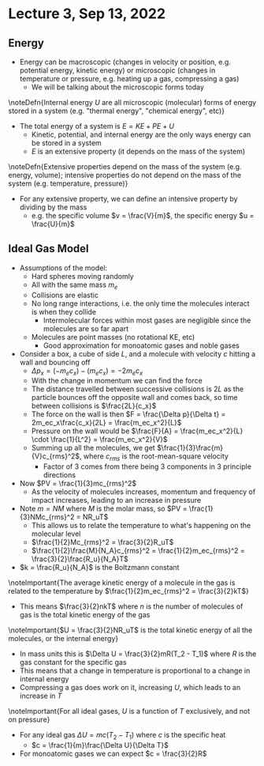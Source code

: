 # Lecture 3, Sep 13, 2022

## Energy

* Energy can be macroscopic (changes in velocity or position, e.g. potential energy, kinetic energy) or microscopic (changes in temperature or pressure, e.g. heating up a gas, compressing a gas)
	* We will be talking about the microscopic forms today

\noteDefn{Internal energy $U$ are all microscopic (molecular) forms of energy stored in a system (e.g. "thermal energy", "chemical energy", etc)}

* The total energy of a system is $E = KE + PE + U$
	* Kinetic, potential, and internal energy are the only ways energy can be stored in a system
	* $E$ is an extensive property (it depends on the mass of the system)

\noteDefn{Extensive properties depend on the mass of the system (e.g. energy, volume); intensive properties do not depend on the mass of the system (e.g. temperature, pressure)}

* For any extensive property, we can define an intensive property by dividing by the mass
	* e.g. the specific volume $v = \frac{V}{m}$, the specific energy $u = \frac{U}{m}$

## Ideal Gas Model

* Assumptions of the model:
	* Hard spheres moving randomly
	* All with the same mass $m_e$
	* Collisions are elastic
	* No long range interactions, i.e. the only time the molecules interact is when they collide
		* Intermolecular forces within most gases are negligible since the molecules are so far apart
	* Molecules are point masses (no rotational KE, etc)
		* Good approximation for monoatomic gases and noble gases
* Consider a box, a cube of side $L$, and a molecule with velocity $c$ hitting a wall and bouncing off
	* $\Delta p_x = (-m_ec_x) - (m_ec_x) = -2m_ec_x$
	* With the change in momentum we can find the force
	* The distance travelled between successive collisions is $2L$ as the particle bounces off the opposite wall and comes back, so time between collisions is $\frac{2L}{c_x}$
	* The force on the wall is then $F = \frac{\Delta p}{\Delta t} = 2m_ec_x\frac{c_x}{2L} = \frac{m_ec_x^2}{L}$
	* Pressure on the wall would be $\frac{F}{A} = \frac{m_ec_x^2}{L} \cdot \frac{1}{L^2} = \frac{m_ec_x^2}{V}$
	* Summing up all the molecules, we get $\frac{1}{3}\frac{m}{V}c_{rms}^2$, where $c_{rms}$ is the root-mean-square velocity
		* Factor of 3 comes from there being 3 components in 3 principle directions
* Now $PV = \frac{1}{3}mc_{rms}^2$
	* As the velocity of molecules increases, momentum and frequency of impact increases, leading to an increase in pressure
* Note $m = NM$ where $M$ is the molar mass, so $PV = \frac{1}{3}NMc_{rms}^2 = NR_uT$
	* This allows us to relate the temperature to what's happening on the molecular level
	* $\frac{1}{2}Mc_{rms}^2 = \frac{3}{2}R_uT$
	* $\frac{1}{2}\frac{M}{N_A}c_{rms}^2 = \frac{1}{2}m_ec_{rms}^2 = \frac{3}{2}\frac{R_u}{N_A}T$
* $k = \frac{R_u}{N_A}$ is the Boltzmann constant

\noteImportant{The average kinetic energy of a molecule in the gas is related to the temperature by $\frac{1}{2}m_ec_{rms}^2 = \frac{3}{2}kT$}

* This means $\frac{3}{2}nkT$ where $n$ is the number of molecules of gas is the total kinetic energy of the gas

\noteImportant{$U = \frac{3}{2}NR_uT$ is the total kinetic energy of all the molecules, or the internal energy}

* In mass units this is $\Delta U = \frac{3}{2}mR(T_2 - T_1)$ where $R$ is the gas constant for the specific gas
* This means that a change in temperature is proportional to a change in internal energy
* Compressing a gas does work on it, increasing $U$, which leads to an increase in $T$

\noteImportant{For all ideal gases, $U$ is a function of $T$ exclusively, and not on pressure}

* For any ideal gas $\Delta U = mc(T_2 - T_1)$ where $c$ is the specific heat
	* $c = \frac{1}{m}\frac{\Delta U}{\Delta T}$
* For monoatomic gases we can expect $c = \frac{3}{2}R$

